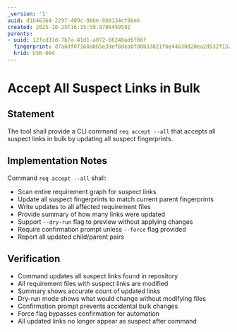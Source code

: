 ```yaml
---
_version: '1'
uuid: d1b46364-2297-409c-9bbe-8b0134cf86e6
created: 2025-10-25T16:15:59.970545959Z
parents:
- uuid: 12fcd31d-7b7a-41d1-a072-66248ad6f86f
  fingerprint: d7a6df07168a0b5e39ef8dea0fd0b33821f6e44630d20ea2d532f1520175baee
  hrid: USR-004
---
```

# Accept All Suspect Links in Bulk

## Statement

The tool shall provide a CLI command `req accept --all` that accepts all suspect links in bulk by updating all suspect fingerprints.

## Implementation Notes

Command `req accept --all` shall:
- Scan entire requirement graph for suspect links
- Update all suspect fingerprints to match current parent fingerprints
- Write updates to all affected requirement files
- Provide summary of how many links were updated
- Support `--dry-run` flag to preview without applying changes
- Require confirmation prompt unless `--force` flag provided
- Report all updated child/parent pairs

## Verification

- Command updates all suspect links found in repository
- All requirement files with suspect links are modified
- Summary shows accurate count of updated links
- Dry-run mode shows what would change without modifying files
- Confirmation prompt prevents accidental bulk changes
- Force flag bypasses confirmation for automation
- All updated links no longer appear as suspect after command
